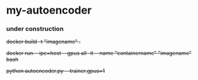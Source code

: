 # my-autoencoder

### under construction

~~docker build -t "imagename" .~~

~~docker run --ipc=host --gpus all -it --name "containername" "imagename" bash~~

~~python autoencoder.py --trainer.gpus=1~~
